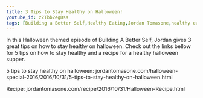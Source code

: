 ```yaml
---
title: 3 Tips to Stay Healthy on Halloween!
youtube_id: zZTbb2egDss
tags: [Building a Better Self,Healthy Eating,Jordan Tomasone,healthy eating,healthy eating for halloween,staying healthy,halloween,staying healthy on halloween,3 tips for staying healthy,3 tips for staying healthy on halloween,healthy halloween snacks,halloween music,Thor,self help,eating less candy on halloween,healthy eating ideas for halloween,halloween snacks ideas,halloween snacks 2016,halloween snacks easy,healthy halloween food,halloween healthy treats,help]
---
```

In this Halloween themed episode of Building A Better Self, Jordan gives 3 great tips on how to stay healthy on halloween. Check out the links bellow for 5 tips on how to stay healthy and a recipe for a healthy halloween supper.

5 tips to stay healthy on halloween: jordantomasone.com/halloween-special-2016/2016/10/31/5-tips-to-stay-healthy-on-halloween.html

Recipe: jordantomasone.com/recipe/2016/10/31/Halloween-Recipe.html
